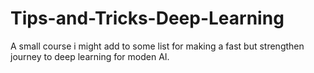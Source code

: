 # Tips-and-Tricks-Deep-Learning
A small course i might add to some list for making a fast but strengthen journey to deep learning for moden AI.
